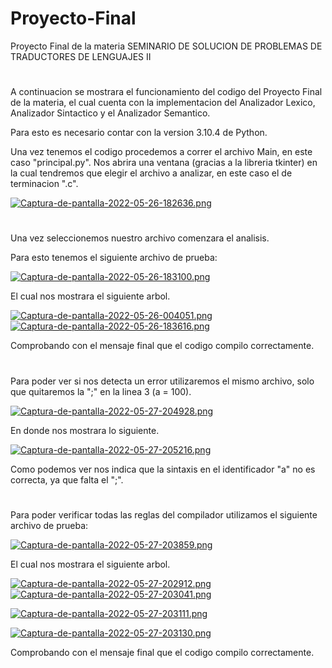 # Proyecto-Final
Proyecto Final de la materia SEMINARIO DE SOLUCION DE PROBLEMAS DE TRADUCTORES DE LENGUAJES II
#
A continuacion se mostrara el funcionamiento del codigo del Proyecto Final de la materia, el cual cuenta con la implementacion del Analizador Lexico, Analizador Sintactico y el Analizador Semantico.

Para esto es necesario contar con la version 3.10.4 de Python.

Una vez tenemos el codigo procedemos a correr el archivo Main, en este caso "principal.py". Nos abrira una ventana (gracias a la libreria tkinter) en la cual tendremos que elegir el archivo a analizar, en este caso el de terminacion ".c".

[![Captura-de-pantalla-2022-05-26-182636.png](https://i.postimg.cc/7Y2XkRWs/Captura-de-pantalla-2022-05-26-182636.png)](https://postimg.cc/GHbvPXrG)
#
Una vez seleccionemos nuestro archivo comenzara el analisis.

Para esto tenemos el siguiente archivo de prueba:

[![Captura-de-pantalla-2022-05-26-183100.png](https://i.postimg.cc/QdPTdNKc/Captura-de-pantalla-2022-05-26-183100.png)](https://postimg.cc/VJq678RN)

El cual nos mostrara el siguiente arbol.

[![Captura-de-pantalla-2022-05-26-004051.png](https://i.postimg.cc/RFbrjYDC/Captura-de-pantalla-2022-05-26-004051.png)](https://postimg.cc/34pbGthz)
[![Captura-de-pantalla-2022-05-26-183616.png](https://i.postimg.cc/4xnW0dTc/Captura-de-pantalla-2022-05-26-183616.png)](https://postimg.cc/18h0nyXR)

Comprobando con el mensaje final que el codigo compilo correctamente.
#
Para poder ver si nos detecta un error utilizaremos el mismo archivo, solo que quitaremos la ";" en la linea 3 (a = 100).

[![Captura-de-pantalla-2022-05-27-204928.png](https://i.postimg.cc/XNtYGbVS/Captura-de-pantalla-2022-05-27-204928.png)](https://postimg.cc/Wt6vCxFX)

En donde nos mostrara lo siguiente.

[![Captura-de-pantalla-2022-05-27-205216.png](https://i.postimg.cc/vmKpqG2G/Captura-de-pantalla-2022-05-27-205216.png)](https://postimg.cc/PLm3Nnk7)

Como podemos ver nos indica que la sintaxis en el identificador "a" no es correcta, ya que falta el ";".
#
Para poder verificar todas las reglas del compilador utilizamos el siguiente archivo de prueba:

[![Captura-de-pantalla-2022-05-27-203859.png](https://i.postimg.cc/W3Kbw6j1/Captura-de-pantalla-2022-05-27-203859.png)](https://postimg.cc/62rX9Zyk)

El cual nos mostrara el siguiente arbol.

[![Captura-de-pantalla-2022-05-27-202912.png](https://i.postimg.cc/d1c5kgZs/Captura-de-pantalla-2022-05-27-202912.png)](https://postimg.cc/d7n2gH9p)
[![Captura-de-pantalla-2022-05-27-203041.png](https://i.postimg.cc/kDPJkJ2r/Captura-de-pantalla-2022-05-27-203041.png)](https://postimg.cc/jnvYfr6v)

[![Captura-de-pantalla-2022-05-27-203111.png](https://i.postimg.cc/4dnzWg7b/Captura-de-pantalla-2022-05-27-203111.png)](https://postimg.cc/mzfzrKSt)

[![Captura-de-pantalla-2022-05-27-203130.png](https://i.postimg.cc/d1XGXxGM/Captura-de-pantalla-2022-05-27-203130.png)](https://postimg.cc/xJvkNgsg)

Comprobando con el mensaje final que el codigo compilo correctamente.
